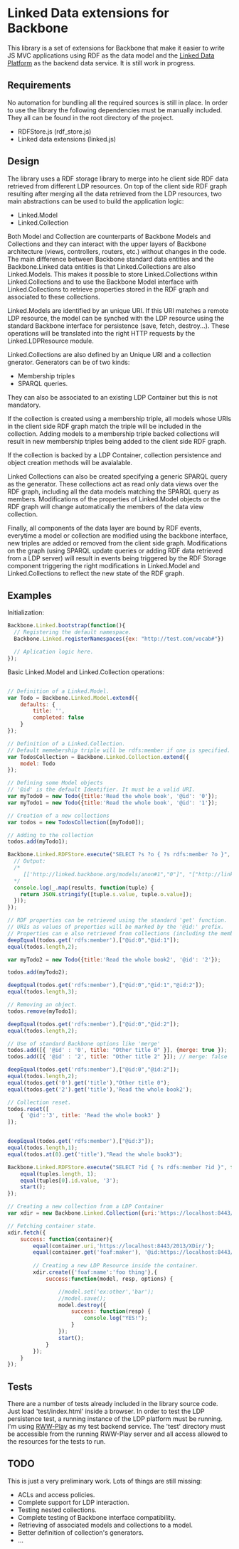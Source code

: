 # Linked Data extensions for Backbone

This library is a set of extensions for Backbone that make it easier to write JS MVC applications using RDF as the data model and the [Linked Data Platform](http://www.w3.org/TR/ldp/) as the backend data service.
It is still work in progress.

## Requirements

No automation for bundling all the required sources is still in place. In order to use the library the following dependencies must be manually included.
They all can be found in the root directory of the project.

- RDFStore.js (rdf_store.js)
- Linked data extensions (linked.js)

## Design

The library uses a RDF storage library to merge into he client side RDF data retrieved from different LDP resources.
On top of the client side RDF graph resulting after merging all the data retrieved from the LDP resources, two main abstractions can be used to build the application logic:

- Linked.Model
- Linked.Collection

Both Model and Collection are counterparts of Backbone Models and Collections and they can interact with the upper layers of Backbone architecture (views, controllers, routers, etc.) without changes in the code. 
The main difference between Backbone standard data entities and the Backbone.Linked data entities is that Linked.Collections are also Linked.Models. This makes it possible to store Linked.Collections within Linked.Collections and to use the Backbone Model interface with Linked.Collections to retrieve properties stored in the RDF graph and associated to these collections.

Linked.Models are identified by an unique URI. If this URI matches a remote LDP resource, the model can be synched with the LDP resource using the standard Backbone interface for persistence (save, fetch, destroy...). These operations will be translated into the right HTTP requests by the Linked.LDPResource module.

Linked.Collections are also defined by an Unique URI and a collection gnerator. Generators can be of two kinds:
- Membership triples
- SPARQL queries.

They can also be associated to an existing LDP Container but this is not mandatory. 

If the collection is created using a membership triple, all models whose URIs in the client side RDF graph match the triple will be included in the collection.
Adding models to a membership triple backed collections will result in new membership triples being added to the client side RDF graph.

If the collection is backed by a LDP Container, collection persistence and object creation methods will be avaialable.

Linked Collections can also be created specifying a generic SPARQL query as the generator. These collections act as read only data views over the RDF graph, including all the data models matching the SPARQL query as members. Modifications of the properties of Linked.Model objects or the RDF graph will change automatically the members of the data view collection.

Finally, all components of the data layer are bound by RDF events, everytime a model or collection are modified using the backbone interface, new triples are added or removed from the client side graph. Modifications on the graph (using SPARQL update queries or adding RDF data retrieved from a LDP server) will result in events being triggered by the RDF Storage component triggering the right modifications in Linked.Model and Linked.Collections to reflect the new state of the RDF graph.


## Examples

Initialization:

```javascript
Backbone.Linked.bootstrap(function(){
  // Registering the default namespace.
  Backbone.Linked.registerNamespaces({ex: "http://test.com/vocab#"})

  // Aplication logic here.
});
```


Basic Linked.Model and Linked.Collection operations:

```javascript

// Definition of a Linked.Model.
var Todo = Backbone.Linked.Model.extend({
    defaults: {
        title: '',
        completed: false
    }
});

// Definition of a Linked.Collection.
// Default memebership triple will be rdfs:member if one is specified.
var TodosCollection = Backbone.Linked.Collection.extend({
    model: Todo
});

// Defining some Model objects
// '@id' is the default Identifier. It must be a valid URI.
var myTodo0 = new Todo({title:'Read the whole book', '@id': '0'});
var myTodo1 = new Todo({title:'Read the whole book', '@id': '1'});

// Creation of a new collections
var todos = new TodosCollection([myTodo0]);

// Adding to the collection
todos.add(myTodo1);

Backbone.Linked.RDFStore.execute("SELECT ?s ?o { ?s rdfs:member ?o }", function(s, results) {
  // Output:
  /*
     [['http://linked.backbone.org/models/anon#1","0"]", "["http://linked.backbone.org/models/anon#1","1"]"] 
  */
  console.log(_.map(results, function(tuple) {
    return JSON.stringify([tuple.s.value, tuple.o.value]);  
  }));
});

// RDF properties can be retrieved using the standard 'get' function.
// URIs as values of properties will be marked by the '@id:' prefix.
// Properties can e also retrieved from collections (including the membership predicate).
deepEqual(todos.get('rdfs:member'),["@id:0","@id:1"]);
equal(todos.length,2);

var myTodo2 = new Todo({title:'Read the whole book2', '@id': '2'});

todos.add(myTodo2);

deepEqual(todos.get('rdfs:member'),["@id:0","@id:1","@id:2"]);
equal(todos.length,3);

// Removing an object.
todos.remove(myTodo1);

deepEqual(todos.get('rdfs:member'),["@id:0","@id:2"]);
equal(todos.length,2);

// Use of standard Backbone options like 'merge'
todos.add([{ '@id' : '0', title: "Other title 0" }], {merge: true });
todos.add([{ '@id' : '2', title: "Other title 2" }]); // merge: false

deepEqual(todos.get('rdfs:member'),["@id:0","@id:2"]);
equal(todos.length,2);
equal(todos.get('0').get('title'),"Other title 0");
equal(todos.get('2').get('title'),'Read the whole book2');

// Collection reset.
todos.reset([
    { '@id':'3', title: 'Read the whole book3' }
]);


deepEqual(todos.get('rdfs:member'),["@id:3"]);
equal(todos.length,1);
equal(todos.at(0).get('title'),"Read the whole book3");

Backbone.Linked.RDFStore.execute("SELECT ?id { ?s rdfs:member ?id }", function(success,tuples) {
    equal(tuples.length, 1);
    equal(tuples[0].id.value, '3');
    start();
});
```

```javascript
// Creating a new collection from a LDP Container
var xdir = new Backbone.Linked.Collection({uri:'https://localhost:8443/2013/XDir/'});

// Fetching container state.
xdir.fetch({
    success: function(container){
        equal(container.uri,'https://localhost:8443/2013/XDir/');
        equal(container.get('foaf:maker'), '@id:https://localhost:8443/2013/card#me');
        
        // Creating a new LDP Resource inside the container.
        xdir.create({'foaf:name':'foo thing'},{
            success:function(model, resp, options) {

                //model.set('ex:other','bar');
                //model.save();
                model.destroy({
                    success: function(resp) {
                        console.log("YES!");
                    }
                });
                start();
            }
        });
    }
});
```

## Tests

There are a number of tests already included in the library source code. Just load 'test/index.html' inside a browser.
In order to test the LDP persistence test, a running instance of the LDP platform must be running. I'm using [RWW-Play](https://github.com/read-write-web/rww-play)
as my test backend service. The 'test' directory must be accessible from the running RWW-Play server and all access allowed 
to the resources for the tests to run.

## TODO

This is just a very preliminary work. Lots of things are still missing:

- ACLs and access policies.
- Complete support for LDP interaction.
- Testing nested collections.
- Complete testing of Backbone interface compatibility.
- Retrieving of associated models and collections to a model.
- Better definition of collection's generators.
- ...

